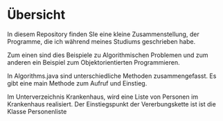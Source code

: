 # Übersicht
In diesem Repository finden SIe eine kleine Zusammenstellung,
der Programme, die ich während meines Studiums geschrieben habe.

Zum einen sind dies Beispiele zu Algorithmischen Problemen
und zum anderen ein Beispiel zum Objektorientierten Programmieren.

In Algorithms.java sind unterschiedliche Methoden zusammengefasst.
Es gibt eine main Methode zum Aufruf und Einstieg.

Im Unterverzeichnis Krankenhaus, wird eine Liste von Personen im Krankenhaus realisiert.
Der Einstiegspunkt der Vererbungskette ist ist die Klasse Personenliste
